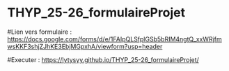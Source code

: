 # THYP_25-26_formulaireProjet

#Lien vers formulaire : https://docs.google.com/forms/d/e/1FAIpQLSfplGSb5bRIM4ngtQ_xxWRjfmwsKKF3shjZJhKE3EbjMGpxhA/viewform?usp=header

#Executer : https://lytysyy.github.io/THYP_25-26_formulaireProjet/
